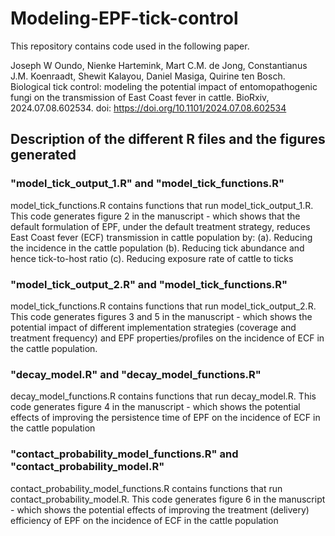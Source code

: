 # Modeling-EPF-tick-control

This repository contains code used in the following paper.

Joseph W Oundo, Nienke Hartemink, Mart C.M. de Jong, Constantianus J.M. Koenraadt, Shewit Kalayou, Daniel Masiga, Quirine ten Bosch. Biological tick control: modeling the potential impact of entomopathogenic fungi on the transmission of East Coast fever in cattle. BioRxiv, 2024.07.08.602534. doi: https://doi.org/10.1101/2024.07.08.602534

 
## Description of the different R files and the figures generated


### "model_tick_output_1.R" and "model_tick_functions.R"

model_tick_functions.R contains functions that run model_tick_output_1.R. This code generates figure 2 in the manuscript - which shows that the default formulation of EPF, under the default treatment strategy, reduces East Coast fever (ECF) transmission in cattle population by:
	(a). Reducing the incidence in the cattle population
	(b). Reducing tick abundance and hence tick-to-host ratio
	(c). Reducing exposure rate of cattle to ticks 


### "model_tick_output_2.R" and "model_tick_functions.R"

model_tick_functions.R contains functions that run model_tick_output_2.R. This code generates figures 3 and 5 in the manuscript - which shows the potential impact of different implementation strategies (coverage and treatment frequency) and EPF properties/profiles on the incidence of ECF in the cattle population. 


### "decay_model.R" and "decay_model_functions.R"

decay_model_functions.R contains functions that run decay_model.R. This code generates figure 4 in the manuscript - which shows the potential effects of improving the persistence time of EPF on the incidence of ECF in the cattle population


### "contact_probability_model_functions.R" and "contact_probability_model.R"

contact_probability_model_functions.R contains functions that run contact_probability_model.R. This code generates figure 6 in the manuscript - which shows the potential effects of improving the treatment (delivery) efficiency of EPF on the incidence of ECF in the cattle population

